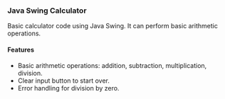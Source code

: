 ### Java Swing Calculator

Basic calculator code using Java Swing. It can perform basic arithmetic operations.

#### Features

- Basic arithmetic operations: addition, subtraction, multiplication, division.
- Clear input button to start over.
- Error handling for division by zero.

